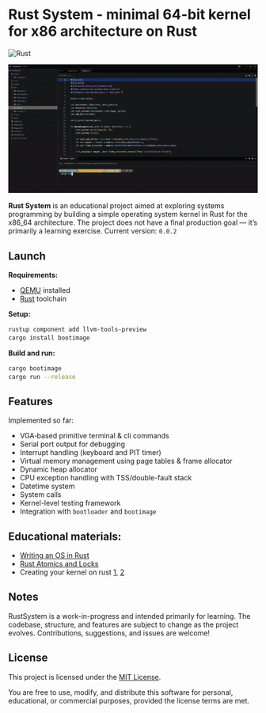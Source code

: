 # Rust System - minimal 64-bit kernel for x86 architecture on Rust
![Rust](https://img.shields.io/badge/rust-1.89.0_nightly-orange.svg)

![Loading](example.gif)

**Rust System** is an educational project aimed at exploring systems programming by building a simple operating system kernel in Rust for the x86_64 architecture. The project does not have a final production goal — it’s primarily a learning exercise.
Current version: `0.0.2`

## Launch
**Requirements:**
* [QEMU](https://www.qemu.org/) installed
* [Rust](https://www.rust-lang.org/tools/install) toolchain

**Setup:**
```bash
rustup component add llvm-tools-preview
cargo install bootimage
```

**Build and run:**
```bash
cargo bootimage
cargo run --release
```

## Features
Implemented so far:
* VGA‑based primitive terminal & cli commands 
* Serial port output for debugging
* Interrupt handling (keyboard and PIT timer)
* Virtual memory management using page tables & frame allocator
* Dynamic heap allocator
* CPU exception handling with TSS/double-fault stack
* Datetime system
* System calls
* Kernel-level testing framework
* Integration with `bootloader` and `bootimage`

## Educational materials:
* [Writing an OS in Rust](https://os.phil-opp.com)
* [Rust Atomics and Locks](https://marabos.nl/atomics/)
* Creating your kernel on rust [1](https://habr.com/ru/articles/920554/), [2](https://habr.com/ru/articles/921500/)

## Notes
RustSystem is a work-in-progress and intended primarily for learning. The codebase, structure, and features are subject to change as the project evolves.
Contributions, suggestions, and issues are welcome!

## License

This project is licensed under the [MIT License](LICENSE).

You are free to use, modify, and distribute this software for personal, educational, or commercial purposes, provided the license terms are met.

